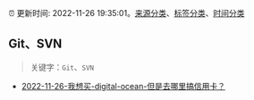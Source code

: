 :alarm_clock: 更新时间: 2022-11-26 19:35:01。[来源分类](../README.md)、[标签分类](../TAGS.md)、[时间分类](../TIMELINE.md)

## Git、SVN


> 关键字：`Git`、`SVN`



- [2022-11-26-我想买-digital-ocean-但是去哪里搞信用卡？](https://www.v2ex.com/t/898175) 